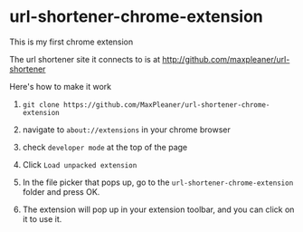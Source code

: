 url-shortener-chrome-extension
==============================

This is my first chrome extension

The url shortener site it connects to is at http://github.com/maxpleaner/url-shortener

Here's how to make it work

1. `git clone https://github.com/MaxPleaner/url-shortener-chrome-extension`

2. navigate to `about://extensions` in your chrome browser

3. check `developer mode` at the top of the page

4. Click `Load unpacked extension`

5. In the file picker that pops up, go to the `url-shortener-chrome-extension` folder and
   press OK. 

6. The extension will pop up in your extension toolbar, and you can click on it to use it. 
